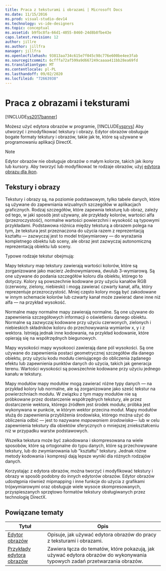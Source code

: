 ```yaml
---
title: Praca z teksturami i obrazami | Microsoft Docs
ms.date: 11/15/2016
ms.prod: visual-studio-dev14
ms.technology: vs-ide-designers
ms.topic: conceptual
ms.assetid: b9fbc8fa-66d1-4055-8460-24d8b8fbe43e
caps.latest.revision: 12
author: jillre
ms.author: jillfra
manager: jillfra
ms.openlocfilehash: 93813aa734c615e7f045c98c776e600be4ee3fab
ms.sourcegitcommit: 6cfffa72af599a9d667249caaaa411bb28ea69fd
ms.translationtype: MT
ms.contentlocale: pl-PL
ms.lasthandoff: 09/02/2020
ms.locfileid: "72663938"
---
```

# <a name="working-with-textures-and-images"></a>Praca z obrazami i teksturami
[!INCLUDE[vs2017banner](../includes/vs2017banner.md)]

Możesz użyć edytora obrazów w programie, [!INCLUDE[vsprvs](../includes/vsprvs-md.md)] Aby utworzyć i zmodyfikować tekstury i obrazy. Edytor obrazów obsługuje bogate formaty tekstury i obrazów, takie jak te, które są używane w programowaniu aplikacji DirectX.

> [!NOTE]
> Edytor obrazów nie obsługuje obrazów o małym kolorze, takich jak ikony lub kursory. Aby tworzyć lub modyfikować te rodzaje obrazów, użyj [edytora obrazu dla ikon](https://msdn.microsoft.com/library/586d2b8b-0348-4883-a85d-1ff0ddbf14dd).

## <a name="textures-and-images"></a>Tekstury i obrazy
 Tekstury i obrazy są, na poziomie podstawowym, tylko tabele danych, które są używane do zapewniania wizualnych szczegółów w aplikacjach graficznych. Rodzaj szczegółów, które zapewnia teksturę lub obraz, zależy od tego, w jaki sposób jest używany, ale przykłady kolorów, wartości alfa (przezroczystość), normalne wartości powierzchni i wysokość są typowymi przykładami. Podstawowa różnica między teksturą a obrazem polega na tym, że tekstura jest przeznaczona do użycia razem z reprezentacją kształtu — zazwyczaj jest to model trójwymiarowy — do wyrażania kompletnego obiektu lub sceny, ale obraz jest zazwyczaj autonomiczną reprezentacją obiektu lub sceny.

 Typowe rodzaje tekstur obejmują:

 Mapy tekstury map tekstury zawierają wartości kolorów, które są zorganizowane jako macierz Jednowymiarowa, dwulub 3-wymiarową. Są one używane do podania szczegółów koloru dla obiektu, którego to dotyczy. Kolory są powszechnie kodowane przy użyciu kanałów RGB (czerwony, zielony, niebieski) i mogą zawierać czwarty kanał, alfa, który reprezentuje przezroczystość. Mniej często kolory mogą być zakodowane w innym schemacie kolorów lub czwarty kanał może zawierać dane inne niż alfa — na przykład wysokość.

 Normalne mapy normalne mapy zawierają normalne. Są one używane do zapewnienia szczegółowych informacji o oświetleniu danego obiektu. Normalne są zazwyczaj kodowane przy użyciu czerwonych, zielonych i niebieskich składników koloru do przechowywania wymiarów x, y i z wektora. Istnieją jednak inne kodowania, na przykład kodowanie, które opierają się na współrzędnych biegunowych.

 Mapy wysokości mapy wysokooci zawierają dane pól wysokości. Są one używane do zapewnienia postaci geometrycznej szczegółów dla danego obiektu, przy użyciu kodu modułu cieniującego do obliczenia żądanego efektu lub zapewnienia punktów danych do użycia, takich jak generacja terenu. Wartości wysokości są powszechnie kodowane przy użyciu jednego kanału w tekstury.

 Mapy modułów mapy modułów mogą zawierać różne typy danych — na przykład kolory lub normalne, ale są zorganizowane jako sześć tekstur na powierzchniach modułu. W związku z tym mapy modułów nie są próbkowane przez dostarczenie współrzędnych tekstury, ale przez dostarczenie wektora, którego źródłem jest środek modułu; próbka jest wykonywana w punkcie, w którym wektor przecina moduł. Mapy modułów służą do zapewnienia przybliżenia środowiska, którego można użyć do obliczenia odbić — jest to nazywane *mapowaniem środowiska*— lub w celu zapewnienia tekstury dla obiektów sferycznych o mniejszej zniekształceniu niż w przypadku warstw podstawowych.

 Wszelka tekstura może być zakodowana i skompresowana na wiele sposobów, które są ortogonalne do typu danych, które są przechowywane tekstury, lub do zwymiarowania lub "kształtu" tekstury. Jednak różne metody kodowania i kompresji dają lepsze wyniki dla różnych rodzajów danych.

 Korzystając z edytora obrazów, można tworzyć i modyfikować tekstury i obrazy w sposób podobny do innych edytorów obrazów. Edytor obrazów udostępnia również mipmapping i inne funkcje do użycia z grafikami trójwymiarowymi oraz obsługuje wiele wysoce skompresowanych, przyspieszanych sprzętowo formatów tekstury obsługiwanych przez technologię DirectX.

## <a name="related-topics"></a>Powiązane tematy

|Tytuł|Opis|
|-----------|-----------------|
|[Edytor obrazów](../designers/image-editor.md)|Opisuje, jak używać edytora obrazów do pracy z teksturami i obrazami.|
|[Przykłady edytora obrazów](../designers/image-editor-examples.md)|Zawiera łącza do tematów, które pokazują, jak używać edytora obrazów do wykonywania typowych zadań przetwarzania obrazów.|
